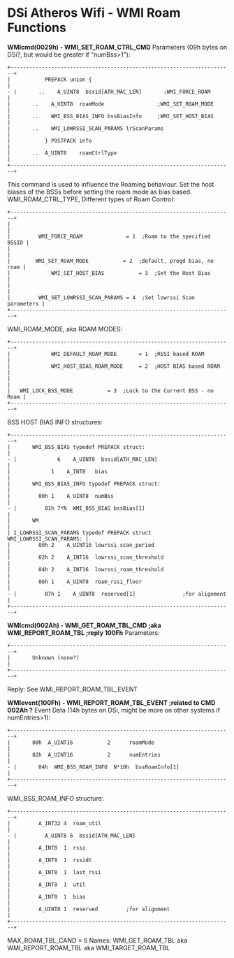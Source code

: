 # DSi Atheros Wifi - WMI Roam Functions


**WMIcmd(0029h) - WMI_SET_ROAM_CTRL_CMD**
Parameters (09h bytes on DSi?, but would be greater if \"numBss\>1\"):

```
+-----------------------------------------------------------------------+
|           PREPACK union {                                             |
- |       ..    A_UINT8  bssid[ATH_MAC_LEN]       ;WMI_FORCE_ROAM         |
|       ..    A_UINT8  roamMode                 ;WMI_SET_ROAM_MODE      |
|       ..    WMI_BSS_BIAS_INFO bssBiasInfo     ;WMI_SET_HOST_BIAS      |
|       ..    WMI_LOWRSSI_SCAN_PARAMS lrScanParams                      |
|           } POSTPACK info                                             |
|       ..  A_UINT8    roamCtrlType                                     |
+-----------------------------------------------------------------------+
```

This command is used to influence the Roaming behaviour.
Set the host biases of the BSSs before setting the roam mode as bias
based.
WMI_ROAM_CTRL_TYPE, Different types of Roam Control:

```
+-----------------------------------------------------------------------+
|                                                                       |
|         WMI_FORCE_ROAM              = 1  ;Roam to the specified BSSID |
|                                                                       |
|        WMI_SET_ROAM_MODE           = 2  ;default, progd bias, no roam |
|             WMI_SET_HOST_BIAS           = 3  ;Set the Host Bias       |
|                                                                       |
|         WMI_SET_LOWRSSI_SCAN_PARAMS = 4  ;Set lowrssi Scan parameters |
+-----------------------------------------------------------------------+
```

WMI_ROAM_MODE, aka ROAM MODES:

```
+-----------------------------------------------------------------------+
|             WMI_DEFAULT_ROAM_MODE       = 1  ;RSSI based ROAM         |
|             WMI_HOST_BIAS_ROAM_MODE     = 2  ;HOST BIAS based ROAM    |
|                                                                       |
|   WMI_LOCK_BSS_MODE           = 3  ;Lock to the Current BSS - no Roam |
+-----------------------------------------------------------------------+
```

BSS HOST BIAS INFO structures:

```
+-----------------------------------------------------------------------+
|       WMI_BSS_BIAS typedef PREPACK struct:                            |
- |             6    A_UINT8  bssid[ATH_MAC_LEN]                          |
|             1    A_INT8   bias                                        |
|       WMI_BSS_BIAS_INFO typedef PREPACK struct:                       |
|         00h 1    A_UINT8  numBss                                      |
- |         01h 7*N  WMI_BSS_BIAS bssBias[1]                              |
|       WM                                                              |
| I_LOWRSSI_SCAN_PARAMS typedef PREPACK struct WMI_LOWRSSI_SCAN_PARAMS: |
|         00h 2    A_UINT16 lowrssi_scan_period                         |
|         02h 2    A_INT16  lowrssi_scan_threshold                      |
|         04h 2    A_INT16  lowrssi_roam_threshold                      |
|         06h 1    A_UINT8  roam_rssi_floor                             |
- |         07h 1    A_UINT8  reserved[1]               ;for alignment    |
+-----------------------------------------------------------------------+
```


**WMIcmd(002Ah) - WMI_GET_ROAM_TBL_CMD ;aka WMI_REPORT_ROAM_TBL ;reply
100Fh**
Parameters:

```
+-----------------------------------------------------------------------+
|       Unknown (none?)                                                 |
+-----------------------------------------------------------------------+
```

Reply: See WMI_REPORT_ROAM_TBL_EVENT

**WMIevent(100Fh) - WMI_REPORT_ROAM_TBL_EVENT ;related to CMD 002Ah ?**
Event Data (14h bytes on DSi, might be more on other systems if
numEntries\>1):

```
+-----------------------------------------------------------------------+
|       00h  A_UINT16           2      roamMode                         |
|       02h  A_UINT16           2      numEntries                       |
- |       04h  WMI_BSS_ROAM_INFO  N*10h  bssRoamInfo[1]                   |
+-----------------------------------------------------------------------+
```

WMI_BSS_ROAM_INFO structure:

```
+-----------------------------------------------------------------------+
|         A_INT32 4  roam_util                                          |
- |         A_UINT8 6  bssid[ATH_MAC_LEN]                                 |
|         A_INT8  1  rssi                                               |
|         A_INT8  1  rssidt                                             |
|         A_INT8  1  last_rssi                                          |
|         A_INT8  1  util                                               |
|         A_INT8  1  bias                                               |
|         A_UINT8 1  reserved         ;for alignment                    |
+-----------------------------------------------------------------------+
```

MAX_ROAM_TBL_CAND = 5
Names: WMI_GET_ROAM_TBL aka WMI_REPORT_ROAM_TBL aka WMI_TARGET_ROAM_TBL



